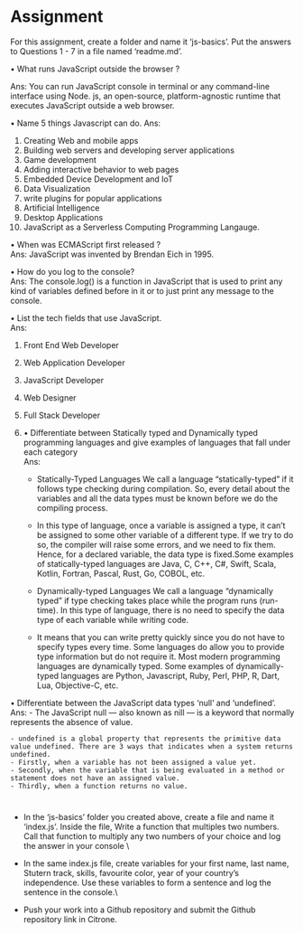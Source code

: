 # Assignment

For this assignment, create a folder and name it ‘js-basics’. Put the answers to Questions 1 - 7 in a file named ‘readme.md’.

• What runs JavaScript outside the browser ?

Ans: You can run JavaScript console in terminal or any command-line interface using Node. js, an open-source, platform-agnostic runtime that executes JavaScript outside a web browser.

• Name 5 things Javascript can do.
Ans:

1. Creating Web and mobile apps
2. Building web servers and developing server applications
3. Game development
4. Adding interactive behavior to web pages
5. Embedded Device Development and IoT
6. Data Visualization
7. write plugins for popular applications
8. Artificial Intelligence
9. Desktop Applications
10. JavaScript as a Serverless Computing Programming Langauge.

• When was ECMAScript first released ? \
Ans: JavaScript was invented by Brendan Eich in 1995.

• How do you log to the console? \
Ans: The console.log() is a function in JavaScript that is used to print any kind of variables defined before in it or to just print any message to the console.

• List the tech fields that use JavaScript. \
Ans:

1. Front End Web Developer
2. Web Application Developer
3. JavaScript Developer
4. Web Designer
5. Full Stack Developer

6. • Differentiate between Statically typed and Dynamically typed programming languages and give examples of languages that fall under each category \
   Ans:

   - Statically-Typed Languages
     We call a language “statically-typed” if it follows type checking during compilation. So, every detail about the variables and all the data types must be known before we do the compiling process.

   - In this type of language, once a variable is assigned a type, it can’t be assigned to some other variable of a different type. If we try to do so, the compiler will raise some errors, and we need to fix them. Hence, for a declared variable, the data type is fixed.Some examples of statically-typed languages are Java, C, C++, C#, Swift, Scala, Kotlin, Fortran, Pascal, Rust, Go, COBOL, etc.

   - Dynamically-typed Languages
     We call a language “dynamically typed” if type checking takes place while the program runs (run-time). In this type of language, there is no need to specify the data type of each variable while writing code.

   - It means that you can write pretty quickly since you do not have to specify types every time. Some languages do allow you to provide type information but do not require it. Most modern programming languages are dynamically typed. Some examples of dynamically-typed languages are Python, Javascript, Ruby, Perl, PHP, R, Dart, Lua, Objective-C, etc.

• Differentiate between the JavaScript data types ‘null’ and ‘undefined’. \
Ans: - The JavaScript null — also known as nill — is a keyword that normally represents the absence of value.

    - undefined is a global property that represents the primitive data value undefined. There are 3 ways that indicates when a system returns undefined.
    - Firstly, when a variable has not been assigned a value yet.
    - Secondly, when the variable that is being evaluated in a method or statement does not have an assigned value.
    - Thirdly, when a function returns no value.

#

- In the ‘js-basics’ folder you created above, create a file and name it ‘index.js’. Inside the file, Write a function that multiples two numbers. Call that function to multiply any two numbers of your choice and log the answer in your console \

- In the same index.js file, create variables for your first name, last name, Stutern track, skills, favourite color, year of your country’s independence. Use these variables to form a sentence and log the sentence in the console.\

- Push your work into a Github repository and submit the Github repository link in Citrone.
